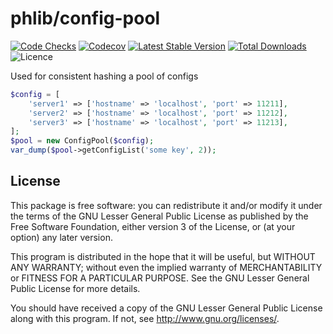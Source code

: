 # phlib/config-pool

[![Code Checks](https://img.shields.io/github/actions/workflow/status/phlib/config-pool/code-checks.yml?logo=github)](https://github.com/phlib/config-pool/actions/workflows/code-checks.yml)
[![Codecov](https://img.shields.io/codecov/c/github/phlib/config-pool.svg?logo=codecov)](https://codecov.io/gh/phlib/config-pool)
[![Latest Stable Version](https://img.shields.io/packagist/v/phlib/config-pool.svg?logo=packagist)](https://packagist.org/packages/phlib/config-pool)
[![Total Downloads](https://img.shields.io/packagist/dt/phlib/config-pool.svg?logo=packagist)](https://packagist.org/packages/phlib/config-pool)
![Licence](https://img.shields.io/github/license/phlib/config-pool.svg)

Used for consistent hashing a pool of configs

```php
$config = [
    'server1' => ['hostname' => 'localhost', 'port' => 11211],
    'server2' => ['hostname' => 'localhost', 'port' => 11212],
    'server3' => ['hostname' => 'localhost', 'port' => 11213],
];
$pool = new ConfigPool($config);
var_dump($pool->getConfigList('some key', 2));
```

## License

This package is free software: you can redistribute it and/or modify
it under the terms of the GNU Lesser General Public License as published by
the Free Software Foundation, either version 3 of the License, or
(at your option) any later version.

This program is distributed in the hope that it will be useful,
but WITHOUT ANY WARRANTY; without even the implied warranty of
MERCHANTABILITY or FITNESS FOR A PARTICULAR PURPOSE.  See the
GNU Lesser General Public License for more details.

You should have received a copy of the GNU Lesser General Public License
along with this program.  If not, see <http://www.gnu.org/licenses/>.
